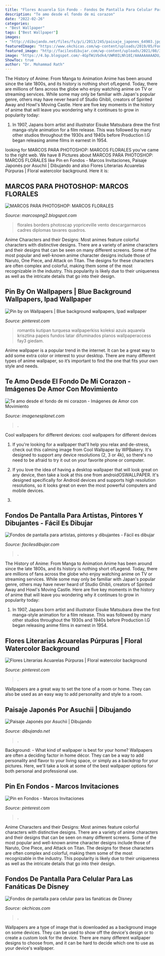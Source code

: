 ```yaml
---
title: "Flores Acuarela Sin Fondo - Fondos De Pantalla Para Celular Para Las Fanáticas De Disney"
description: "Te amo desde el fondo de mi corazon"
date: "2022-02-26"
categories:
- "Best Wallpaper"
tags: ["Best Wallpaper"]
images:
- "http://dibujando.net/files/fs/p/i/2013/245/paisaje_japones_64903.jpg"
featuredImage: "https://www.okchicas.com/wp-content/uploads/2019/05/Fondos-de-pantalla-Disney-12.jpg"
featured_image: "http://facilesdibujar.com/wp-content/uploads/2021/08/36344-pinturas-768x482.jpg"
image: "https://4.bp.blogspot.com/-4GpTWiVbdk4/UWR0ILNh10I/AAAAAAAAADU/NG2kgoSIlGM/s1600/1.png"
ShowToc: true
author: "Dr. Mohammad Rath"
---
```



The History of Anime: From Manga to Animation
Anime has been around since the late 1800s, and its history is nothing short ofLegend. Today, there are millions of fans across the globe who enjoy watching anime on TV or streaming services. While some may only be familiar with Japan's popular genre, others may have never heard of Studio Ghibli, creators of Spirited Away and Howl's Moving Castle. Here are five key moments in the history of anime that will leave you wondering why it continues to grow in popularity today:
1) In 1907, Japans born artist and illustrator Eisuke Matsubara drew the first manga-style animation for a film release. This was followed by many other studios throughout the 1930s and 1940s before Production I.G began releasing anime films in earnest in 1954.

	

		
looking for MARCOS PARA PHOTOSHOP: MARCOS FLORALES you've came to the right web. We have 8 Pictures about MARCOS PARA PHOTOSHOP: MARCOS FLORALES like Pin en Fondos - Marcos Invitaciones, Paisaje Japonés por Asuchii | Dibujando and also Flores Literarias Acuarelas Púrpuras | Floral watercolor background. Here it is:
		
    
## MARCOS PARA PHOTOSHOP: MARCOS FLORALES

<img loading=lazy src="https://4.bp.blogspot.com/-4GpTWiVbdk4/UWR0ILNh10I/AAAAAAAAADU/NG2kgoSIlGM/s1600/1.png" onerror="this.onerror=null;this.src='https://tse1.mm.bing.net/th?id=OIP.b2P0xIr_pn-MLrxxNxKwkgHaJ4&amp;pid=15.1';" alt="MARCOS PARA PHOTOSHOP: MARCOS FLORALES">

_Source: marcospng2.blogspot.com_

>florales borders photoscap yopriceville vento descargarmarcos cadres diplomas tavares quadros. 

	

Anime Characters and their Designs: Most animes feature colorful characters with distinctive designs.
There are a variety of anime characters and their designs that can be seen on many different screens. Some of the most popular and well-known anime character designs include those of Naruto, One Piece, and Attack on Titan. The designs for these characters are often complex and colorful, making them some of the most recognizable in the industry. This popularity is likely due to their uniqueness as well as the intricate details that go into their design.

    
## Pin By On Wallpapers | Blue Background Wallpapers, Ipad Wallpaper

<img loading=lazy src="https://i.pinimg.com/736x/71/0f/59/710f59163172627900542f72da68b69e.jpg" onerror="this.onerror=null;this.src='https://tse4.mm.bing.net/th?id=OIP.DWbyr10wIMEZpltRpJUmPgHaNJ&amp;pid=15.1';" alt="Pin by on Wallpapers | Blue background wallpapers, Ipad wallpaper">

_Source: pinterest.com_

>romantis kutipan turquesa wallpaperkiss koleksi azuis aquarela krisztina papeis fundos latar difuminados planos wallpaperaccess fay3 giedam. 

	

Anime wallpaper is a popular trend in the internet. It can be a great way to add some extra color or interest to your desktop. There are many different types of anime wallpaper, so it’s important to find the one that fits your own style and needs.

    
## Te Amo Desde El Fondo De Mi Corazon - Imágenes De Amor Con Movimiento

<img loading=lazy src="http://2.bp.blogspot.com/-cegbG7o22Ug/Vah6yQTmjMI/AAAAAAAAQm8/YoZuRTaYysQ/s1600/Te-amo-desde-el-fondo-de-mi-corazon.gif" onerror="this.onerror=null;this.src='https://tse3.mm.bing.net/th?id=OIP.mMHTr0pnLVOWLIQ3WkzEygHaFj&amp;pid=15.1';" alt="Te amo desde el fondo de mi corazon - Imágenes de Amor con Movimiento">

_Source: imagenesplanet.com_

>. 

	

Cool wallpapers for different devices:
cool wallpapers for different devices 

1. If you're looking for a wallpaper that'll help you relax and de-stress, check out this calming image from Cool Wallpaper by WPBakery. It's designed to support any device resolutions (2, 3 or 4k), so there's no need to be afraid to try it out on your favorite phone or computer.

2. If you love the idea of having a desktop wallpaper that will look great on any device, then take a look at this one from androidOSWALLPAPER. It's designed specifically for Android devices and supports high resolution resolutions, so it looks great on even the most powerful computers and mobile devices.

3.

    
## Fondos De Pantalla Para Artistas, Pintores Y Dibujantes - Fácil Es Dibujar

<img loading=lazy src="http://facilesdibujar.com/wp-content/uploads/2021/08/36344-pinturas-768x482.jpg" onerror="this.onerror=null;this.src='https://tse4.mm.bing.net/th?id=OIP.f70VDv43bS3j1w40uY-OwwHaEp&amp;pid=15.1';" alt="Fondos de pantalla para artistas, pintores y dibujantes - Fácil es dibujar">

_Source: facilesdibujar.com_

>. 

	

The History of Anime: From Manga to Animation
Anime has been around since the late 1800s, and its history is nothing short ofLegend. Today, there are millions of fans across the globe who enjoy watching anime on TV or streaming services. While some may only be familiar with Japan's popular genre, others may have never heard of Studio Ghibli, creators of Spirited Away and Howl's Moving Castle. Here are five key moments in the history of anime that will leave you wondering why it continues to grow in popularity today:
1) In 1907, Japans born artist and illustrator Eisuke Matsubara drew the first manga-style animation for a film release. This was followed by many other studios throughout the 1930s and 1940s before Production I.G began releasing anime films in earnest in 1954.

    
## Flores Literarias Acuarelas Púrpuras | Floral Watercolor Background

<img loading=lazy src="https://i.pinimg.com/736x/d2/d7/42/d2d7426e27326f91cc5d37fc44a58629.jpg" onerror="this.onerror=null;this.src='https://tse1.mm.bing.net/th?id=OIP.8F1p3Uxw8u2NB_ZXh_boXwHaLH&amp;pid=15.1';" alt="Flores Literarias Acuarelas Púrpuras | Floral watercolor background">

_Source: pinterest.com_

>. 

	

Wallpapers are a great way to set the tone of a room or home. They can also be used as an easy way to add personality and style to a room.

    
## Paisaje Japonés Por Asuchii | Dibujando

<img loading=lazy src="http://dibujando.net/files/fs/p/i/2013/245/paisaje_japones_64903.jpg" onerror="this.onerror=null;this.src='https://tse3.mm.bing.net/th?id=OIP.tI_1oeyzEX944CM96HfW_QHaFq&amp;pid=15.1';" alt="Paisaje Japonés por Asuchii | Dibujando">

_Source: dibujando.net_

>. 

	

Background: - What kind of wallpaper is best for your home?
Wallpapers are often a deciding factor in home décor. They can be a way to add personality and flavor to your living space, or simply as a backdrop for your pictures. Here, we'll take a look at some of the best wallpaper options for both personal and professional use.

    
## Pin En Fondos - Marcos Invitaciones

<img loading=lazy src="https://i.pinimg.com/736x/90/9a/21/909a21673a8fe05a5408321a00a296f6.jpg" onerror="this.onerror=null;this.src='https://tse3.mm.bing.net/th?id=OIP.bfiDBIFD1osLgIg4bZeRgwHaLH&amp;pid=15.1';" alt="Pin en Fondos - Marcos Invitaciones">

_Source: pinterest.com_

>. 

	

Anime Characters and their Designs: Most animes feature colorful characters with distinctive designs.
There are a variety of anime characters and their designs that can be seen on many different screens. Some of the most popular and well-known anime character designs include those of Naruto, One Piece, and Attack on Titan. The designs for these characters are often complex and colorful, making them some of the most recognizable in the industry. This popularity is likely due to their uniqueness as well as the intricate details that go into their design.

    
## Fondos De Pantalla Para Celular Para Las Fanáticas De Disney

<img loading=lazy src="https://www.okchicas.com/wp-content/uploads/2019/05/Fondos-de-pantalla-Disney-12.jpg" onerror="this.onerror=null;this.src='https://tse1.mm.bing.net/th?id=OIP.lCPpf4emabUn6AVYy_D0wAHaNL&amp;pid=15.1';" alt="Fondos de pantalla para celular para las fanáticas de Disney">

_Source: okchicas.com_

>. 

	

Wallpapers are a type of image that is downloaded as a background image on some devices. They can be used to show off the device's design or to create a custom look for the device. There are many different wallpaper designs to choose from, and it can be hard to decide which one to use as your device's wallpaper.

